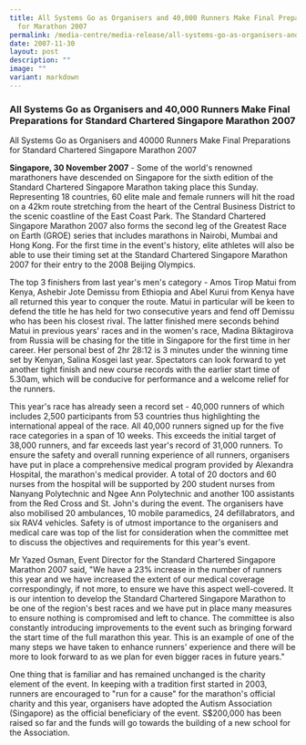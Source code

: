 ```yaml
---
title: All Systems Go as Organisers and 40,000 Runners Make Final Preparations
  for Marathon 2007
permalink: /media-centre/media-release/all-systems-go-as-organisers-and-40000-runners-make-final-preparations/
date: 2007-11-30
layout: post
description: ""
image: ""
variant: markdown
---
```

### **All Systems Go as Organisers and 40,000 Runners Make Final Preparations for Standard Chartered Singapore Marathon 2007**

All Systems Go as Organisers and 40000 Runners Make Final Preparations for Standard Chartered Singapore Marathon 2007

**Singapore, 30 November 2007** - Some of the world's renowned marathoners have descended on Singapore for the sixth edition of the Standard Chartered Singapore Marathon taking place this Sunday. Representing 18 countries, 60 elite male and female runners will hit the road on a 42km route stretching from the heart of the Central Business District to the scenic coastline of the East Coast Park. The Standard Chartered Singapore Marathon 2007 also forms the second leg of the Greatest Race on Earth (GROE) series that includes marathons in Nairobi, Mumbai and Hong Kong. For the first time in the event's history, elite athletes will also be able to use their timing set at the Standard Chartered Singapore Marathon 2007 for their entry to the 2008 Beijing Olympics.

The top 3 finishers from last year's men's category - Amos Tirop Matui from Kenya, Ashebir Jote Demissu from Ethiopia and Abel Kurui from Kenya have all returned this year to conquer the route. Matui in particular will be keen to defend the title he has held for two consecutive years and fend off Demissu who has been his closest rival. The latter finished mere seconds behind Matui in previous years' races and in the women's race, Madina Biktagirova from Russia will be chasing for the title in Singapore for the first time in her career. Her personal best of 2hr 28:12 is 3 minutes under the winning time set by Kenyan, Salina Kosgei last year. Spectators can look forward to yet another tight finish and new course records with the earlier start time of 5.30am, which will be conducive for performance and a welcome relief for the runners.

This year's race has already seen a record set - 40,000 runners of which includes 2,500 participants from 53 countries thus highlighting the international appeal of the race. All 40,000 runners signed up for the five race categories in a span of 10 weeks. This exceeds the initial target of 38,000 runners, and far exceeds last year's record of 31,000 runners. To ensure the safety and overall running experience of all runners, organisers have put in place a comprehensive medical program provided by Alexandra Hospital, the marathon's medical provider. A total of 20 doctors and 60 nurses from the hospital will be supported by 200 student nurses from Nanyang Polytechnic and Ngee Ann Polytechnic and another 100 assistants from the Red Cross and St. John's during the event. The organisers have also mobilised 20 ambulances, 10 mobile paramedics, 24 defillabrators, and six RAV4 vehicles. Safety is of utmost importance to the organisers and medical care was top of the list for consideration when the committee met to discuss the objectives and requirements for this year's event.

Mr Yazed Osman, Event Director for the Standard Chartered Singapore Marathon 2007 said, "We have a 23% increase in the number of runners this year and we have increased the extent of our medical coverage correspondingly, if not more, to ensure we have this aspect well-covered. It is our intention to develop the Standard Chartered Singapore Marathon to be one of the region's best races and we have put in place many measures to ensure nothing is compromised and left to chance. The committee is also constantly introducing improvements to the event such as bringing forward the start time of the full marathon this year. This is an example of one of the many steps we have taken to enhance runners' experience and there will be more to look forward to as we plan for even bigger races in future years."

One thing that is familiar and has remained unchanged is the charity element of the event. In keeping with a tradition first started in 2003, runners are encouraged to "run for a cause" for the marathon's official charity and this year, organisers have adopted the Autism Association (Singapore) as the official beneficiary of the event. S$200,000 has been raised so far and the funds will go towards the building of a new school for the Association.

